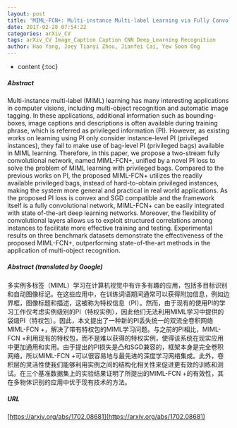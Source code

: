 ```yaml
---
layout: post
title: 'MIML-FCN+: Multi-instance Multi-label Learning via Fully Convolutional Networks with Privileged Information'
date: 2017-02-28 07:54:22
categories: arXiv_CV
tags: arXiv_CV Image_Caption Caption CNN Deep_Learning Recognition
author: Hao Yang, Joey Tianyi Zhou, Jianfei Cai, Yew Soon Ong
---
```


* content
{:toc}

##### Abstract
Multi-instance multi-label (MIML) learning has many interesting applications in computer visions, including multi-object recognition and automatic image tagging. In these applications, additional information such as bounding-boxes, image captions and descriptions is often available during training phrase, which is referred as privileged information (PI). However, as existing works on learning using PI only consider instance-level PI (privileged instances), they fail to make use of bag-level PI (privileged bags) available in MIML learning. Therefore, in this paper, we propose a two-stream fully convolutional network, named MIML-FCN+, unified by a novel PI loss to solve the problem of MIML learning with privileged bags. Compared to the previous works on PI, the proposed MIML-FCN+ utilizes the readily available privileged bags, instead of hard-to-obtain privileged instances, making the system more general and practical in real world applications. As the proposed PI loss is convex and SGD compatible and the framework itself is a fully convolutional network, MIML-FCN+ can be easily integrated with state of-the-art deep learning networks. Moreover, the flexibility of convolutional layers allows us to exploit structured correlations among instances to facilitate more effective training and testing. Experimental results on three benchmark datasets demonstrate the effectiveness of the proposed MIML-FCN+, outperforming state-of-the-art methods in the application of multi-object recognition.

##### Abstract (translated by Google)
多实例多标签（MIML）学习在计算机视觉中有许多有趣的应用，包括多目标识别和自动图像标记。在这些应用中，在训练词语期间通常可以获得附加信息，例如边界框，图像标题和描述，这被称为特权信息（PI）。然而，由于现有的使用PI的学习工作仅考虑实例级别的PI（特权实例），因此他们无法利用MIML学习中提供的袋级PI（特权包）。因此，本文提出了一种新的PI丢失统一的双流全卷积网络MIML-FCN +，解决了带有特权包的MIML学习问题。与之前的PI相比，MIML-FCN +利用现有的特权包，而不是难以获得的特权实例，使得该系统在现实应用中更加通用和实用。由于提出的PI损失是凸和SGD兼容的，框架本身是完全卷积网络，所以MIML-FCN +可以很容易地与最先进的深度学习网络集成。此外，卷积层的灵活性使我们能够利用实例之间的结构化相关性来促进更有效的训练和测试。在三个基准数据集上的实验结果证明了所提出的MIML-FCN +的有效性，其在多物体识别的应用中优于现有技术的方法。

##### URL
[https://arxiv.org/abs/1702.08681](https://arxiv.org/abs/1702.08681)

